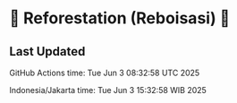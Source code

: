 
# 🌳 Reforestation (Reboisasi) 🌲

## Last Updated

GitHub Actions time: Tue Jun  3 08:32:58 UTC 2025

Indonesia/Jakarta time: Tue Jun  3 15:32:58 WIB 2025
